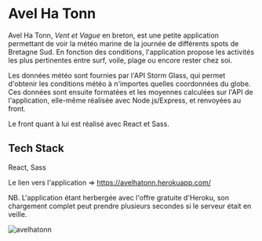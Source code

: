# Avel Ha Tonn

Avel Ha Tonn, _Vent et Vague_ en breton, est une petite application permettant de voir la météo marine de la journée de différents spots de Bretagne Sud. En fonction des conditions, l'application propose les activités les plus pertinentes entre surf, voile, plage ou encore rester chez soi.


Les données météo sont fournies par l'API Storm Glass, qui permet d'obtenir les conditions météo à n'importes quelles coordonnées du globe. Ces données sont ensuite formatées et les moyennes calculées sur l'API de l'application, elle-même réalisée avec Node.js/Express, et renvoyées au front.

Le front quant à lui est réalisé avec React et Sass.
## Tech Stack

React, Sass

Le lien vers l'application => https://avelhatonn.herokuapp.com/

NB. L'application étant herbergée avec l'offre gratuite d'Heroku, son chargement complet peut prendre plusieurs secondes si le serveur était en veille.



  ![avelhatonn](https://user-images.githubusercontent.com/76964122/128629038-6c16837f-bb3a-4307-b194-414997e59fd0.png)
